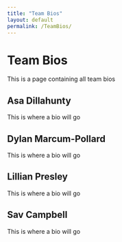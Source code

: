 ```yaml
---
title: "Team Bios"
layout: default
permalink: /TeamBios/
--- 
```

# Team Bios
This is a page containing all team bios
## Asa Dillahunty
This is where a bio will go 
## Dylan Marcum-Pollard
This is where a bio will go
## Lillian Presley
This is where a bio will go
## Sav Campbell
This is where a bio will go
